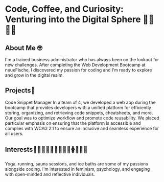 # Code, Coffee, and Curiosity: <br>Venturing into the Digital Sphere 🌱🌿🌳🚀

## About Me 🤓
I'm a trained business administrator who has always been on the lookout for new challenges. After completing the Web Development Bootcamp at neueFische, I discovered my passion for coding and I'm ready to explore and grow in the digital realm.

## Projects🧐
Code Snippet Manager
In a team of 4, we developed a web app during the bootcamp that provides developers with a unified platform for efficiently storing, organizing, and retrieving code snippets, cheatsheets, and more. Our goal was to optimize workflow and promote code reusability. We placed particular emphasis on ensuring that the platform is accessible and complies with WCAG 2.1 to ensure an inclusive and seamless experience for all users.

## Interests🧘‍♀️🏃‍♀️🧖‍♀️🥶👩‍💻🚺🧠🤝👥
Yoga, running, sauna sessions, and ice baths are some of my passions alongside coding. I'm interested in feminism, psychology, and engaging with open-minded and reflective individuals.

  
